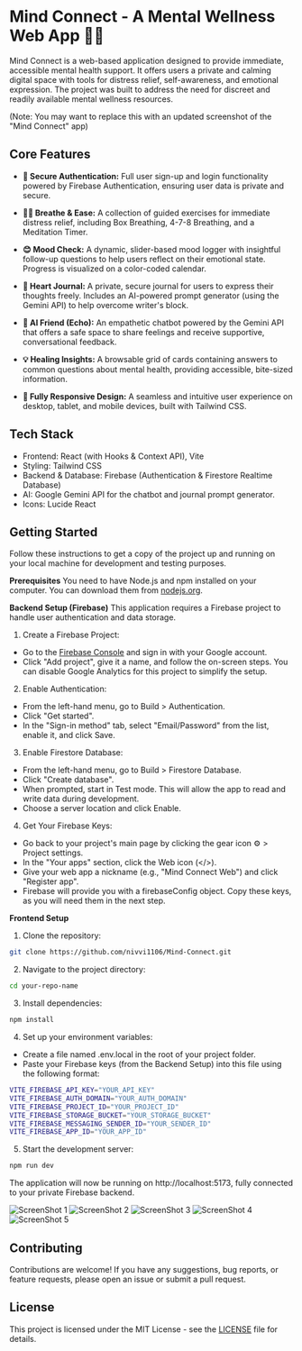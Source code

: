 # Mind Connect - A Mental Wellness Web App 🧘‍♀️
Mind Connect is a web-based application designed to provide immediate, accessible mental health support. It offers users a private and calming digital space with tools for distress relief, self-awareness, and emotional expression. The project was built to address the need for discreet and readily available mental wellness resources.

(Note: You may want to replace this with an updated screenshot of the "Mind Connect" app)

## Core Features
- **🔐 Secure Authentication:** Full user sign-up and login functionality powered by Firebase Authentication, ensuring user data is private and secure.

- **😮‍💨 Breathe & Ease:** A collection of guided exercises for immediate distress relief, including Box Breathing, 4-7-8 Breathing, and a Meditation Timer.

- **😊 Mood Check:** A dynamic, slider-based mood logger with insightful follow-up questions to help users reflect on their emotional state. Progress is visualized on a color-coded calendar.

- **📖 Heart Journal:** A private, secure journal for users to express their thoughts freely. Includes an AI-powered prompt generator (using the Gemini API) to help overcome writer's block.

- **🤖 AI Friend (Echo):** An empathetic chatbot powered by the Gemini API that offers a safe space to share feelings and receive supportive, conversational feedback.

- **💡 Healing Insights:** A browsable grid of cards containing answers to common questions about mental health, providing accessible, bite-sized information.

- **📱 Fully Responsive Design:** A seamless and intuitive user experience on desktop, tablet, and mobile devices, built with Tailwind CSS.

## Tech Stack
- Frontend: React (with Hooks & Context API), Vite
- Styling: Tailwind CSS
- Backend & Database: Firebase (Authentication & Firestore Realtime Database)
- AI: Google Gemini API for the chatbot and journal prompt generator.
- Icons: Lucide React

## Getting Started
Follow these instructions to get a copy of the project up and running on your local machine for development and testing purposes.

**Prerequisites**
You need to have Node.js and npm installed on your computer. You can download them from [nodejs.org](https://nodejs.org/en).

**Backend Setup (Firebase)**
This application requires a Firebase project to handle user authentication and data storage.

1. Create a Firebase Project:
- Go to the [Firebase Console](https://console.firebase.google.com/u/3/) and sign in with your Google account.
- Click "Add project", give it a name, and follow the on-screen steps. You can disable Google Analytics for this project to simplify the setup.

2. Enable Authentication:
- From the left-hand menu, go to Build > Authentication.
- Click "Get started".
- In the "Sign-in method" tab, select "Email/Password" from the list, enable it, and click Save.

3. Enable Firestore Database:
- From the left-hand menu, go to Build > Firestore Database.
- Click "Create database".
- When prompted, start in Test mode. This will allow the app to read and write data during development.
- Choose a server location and click Enable.

4. Get Your Firebase Keys:
- Go back to your project's main page by clicking the gear icon ⚙️ > Project settings.
- In the "Your apps" section, click the Web icon (</>).
- Give your web app a nickname (e.g., "Mind Connect Web") and click "Register app".
- Firebase will provide you with a firebaseConfig object. Copy these keys, as you will need them in the next step.

**Frontend Setup**
1. Clone the repository:
```bash
git clone https://github.com/nivvi1106/Mind-Connect.git
```

2. Navigate to the project directory:
```bash
cd your-repo-name
```

3. Install dependencies:
```bash
npm install
```

4. Set up your environment variables:
- Create a file named .env.local in the root of your project folder.
- Paste your Firebase keys (from the Backend Setup) into this file using the following format:
```bash
VITE_FIREBASE_API_KEY="YOUR_API_KEY"
VITE_FIREBASE_AUTH_DOMAIN="YOUR_AUTH_DOMAIN"
VITE_FIREBASE_PROJECT_ID="YOUR_PROJECT_ID"
VITE_FIREBASE_STORAGE_BUCKET="YOUR_STORAGE_BUCKET"
VITE_FIREBASE_MESSAGING_SENDER_ID="YOUR_SENDER_ID"
VITE_FIREBASE_APP_ID="YOUR_APP_ID"
```

5. Start the development server:
```bash
npm run dev
```
The application will now be running on http://localhost:5173, fully connected to your private Firebase backend.

![ScreenShot 1](assets/1.png)
![ScreenShot 2](assets/2.png)
![ScreenShot 3](assets/3.png)
![ScreenShot 4](assets/4.png)
![ScreenShot 5](assets/5.png)


## Contributing

Contributions are welcome! If you have any suggestions, bug reports, or feature requests, please open an issue or submit a pull request.

## License
This project is licensed under the MIT License - see the [LICENSE](LICENSE) file for details.
